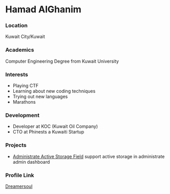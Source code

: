 # Hamad AlGhanim

### Location

Kuwait City/Kuwait

### Academics

Computer Engineering Degree from Kuwait University

### Interests

- Playing CTF
- Learning about new coding techniques
- Trying out new languages
- Marathons 

### Development

- Developer at KOC (Kuwait Oil Company)
- CTO at Phinests a Kuwaiti Startup

### Projects

- [Administrate Active Storage Field](https://github.com/Dreamersoul/administrate-field-active_storage) support active storage in administrate admin dashboard

### Profile Link

[Dreamersoul](https://github.com/Dreamersoul/)